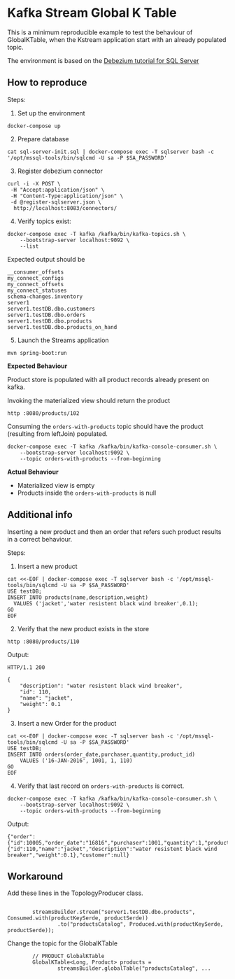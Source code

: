 # Kafka Stream Global K Table 

This is a minimum reproducible example to test the behaviour of GlobalKTable, when the Kstream application start with an already populated topic.

The environment is based on the [Debezium tutorial for SQL Server](https://github.com/debezium/debezium-examples/blob/main/tutorial/README.md#using-sql-server)

## How to reproduce

Steps:

1. Set up the environment 
 
```
docker-compose up
```
2. Prepare database
```
cat sql-server-init.sql | docker-compose exec -T sqlserver bash -c '/opt/mssql-tools/bin/sqlcmd -U sa -P $SA_PASSWORD'
```

3. Register debezium connector
```
curl -i -X POST \
 -H "Accept:application/json" \
 -H "Content-Type:application/json" \
 -d @register-sqlserver.json \
  http://localhost:8083/connectors/ 
```

4. Verify topics exist: 

```
docker-compose exec -T kafka /kafka/bin/kafka-topics.sh \
    --bootstrap-server localhost:9092 \
    --list 
```

Expected output should be

```
__consumer_offsets
my_connect_configs
my_connect_offsets
my_connect_statuses
schema-changes.inventory
server1
server1.testDB.dbo.customers
server1.testDB.dbo.orders
server1.testDB.dbo.products
server1.testDB.dbo.products_on_hand
```

5. Launch the Streams application

```
mvn spring-boot:run
```


**Expected Behaviour**

Product store is populated with all product records already present on kafka.

Invoking the materialized view should return the product

```
http :8080/products/102
```  

Consuming the `orders-with-products` topic should have the product (resulting from leftJoin) populated.

```
docker-compose exec -T kafka /kafka/bin/kafka-console-consumer.sh \
    --bootstrap-server localhost:9092 \
    --topic orders-with-products --from-beginning
```

**Actual Behaviour**

- Materialized view is empty
- Products inside the `orders-with-products` is null


## Additional info

Inserting a new product and then an order that refers such product results in a correct behaviour. 


Steps: 

1. Insert a new product
```
cat <<-EOF | docker-compose exec -T sqlserver bash -c '/opt/mssql-tools/bin/sqlcmd -U sa -P $SA_PASSWORD'
USE testDB;
INSERT INTO products(name,description,weight)
  VALUES ('jacket','water resistent black wind breaker',0.1);
GO
EOF
```
2. Verify that the new product exists in the store

```
http :8080/products/110
```

Output:

```
HTTP/1.1 200 

{
    "description": "water resistent black wind breaker",
    "id": 110,
    "name": "jacket",
    "weight": 0.1
}
```


3. Insert a new Order for the product
```
cat <<-EOF | docker-compose exec -T sqlserver bash -c '/opt/mssql-tools/bin/sqlcmd -U sa -P $SA_PASSWORD'
USE testDB;
INSERT INTO orders(order_date,purchaser,quantity,product_id)
    VALUES ('16-JAN-2016', 1001, 1, 110)
GO
EOF
```

4. Verify that last record on `orders-with-products` is correct.

```
docker-compose exec -T kafka /kafka/bin/kafka-console-consumer.sh \
    --bootstrap-server localhost:9092 \
    --topic orders-with-products --from-beginning
```

Output: 

```
{"order":{"id":10005,"order_date":"16816","purchaser":1001,"quantity":1,"product_id":110},"product":{"id":110,"name":"jacket","description":"water resistent black wind breaker","weight":0.1},"customer":null}

```



## Workaround

Add these lines in the TopologyProducer class.

```

        streamsBuilder.stream("server1.testDB.dbo.products", Consumed.with(productKeySerde, productSerde))
                .to("productsCatalog", Produced.with(productKeySerde, productSerde));
```

Change the topic for the GlobalKTable 

```
        // PRODUCT GlobalKTable
        GlobalKTable<Long, Product> products =
                streamsBuilder.globalTable("productsCatalog", ...
```
